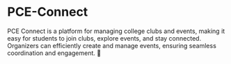 # PCE-Connect
PCE Connect is a platform for managing college clubs and events, making it easy for students to join clubs, explore events, and stay connected. Organizers can efficiently create and manage events, ensuring seamless coordination and engagement. 🚀
